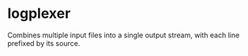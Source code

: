 # logplexer
Combines multiple input files into a single output stream, with each line prefixed by its source.
